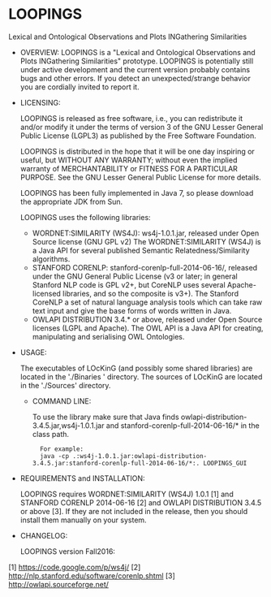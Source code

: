 # LOOPINGS
Lexical and Ontological Observations and Plots INGathering Similarities
- OVERVIEW:
	LOOPINGS is a "Lexical and Ontological Observations and Plots INGathering Similarities" prototype. LOOPINGS is potentially still under active development and the current version probably contains bugs and other errors. 
	If you detect an unexpected/strange behavior you are cordially invited to report it. 
	
- LICENSING:	

	LOOPINGS is released as free software, i.e., you can redistribute it and/or modify
	it under the terms of version 3 of the GNU Lesser General Public License (LGPL3) as
	published by the Free Software Foundation.


	LOOPINGS is distributed in the hope that it will be one day inspiring or useful,
	but WITHOUT ANY WARRANTY; without even the implied warranty of
	MERCHANTABILITY or FITNESS FOR A PARTICULAR PURPOSE. See the
	GNU Lesser General Public License for more details.

	LOOPINGS has been fully implemented in Java 7, so please download the appropriate JDK from Sun.
	
	LOOPINGS uses the following libraries:

	- WORDNET:SIMILARITY (WS4J): ws4j-1.0.1.jar, released under Open Source license (GNU GPL v2)
	The WORDNET:SIMILARITY (WS4J) is a Java API for several published Semantic Relatedness/Similarity algorithms.
	- STANFORD CORENLP: stanford-corenlp-full-2014-06-16/, released under the GNU General Public License (v3 or later; in general Stanford NLP code is GPL v2+, but CoreNLP uses several Apache-licensed libraries, and so the composite is v3+). 
	The Stanford CoreNLP a set of natural language analysis tools which can take raw text input and give the base forms of words written in Java.		
	- OWLAPI DISTRIBUTION 3.4.* or above, released under Open Source licenses (LGPL and Apache). 
	The OWL API is a Java API for creating, manipulating and serialising OWL Ontologies. 

	  
- USAGE:

	The executables of LOcKinG (and possibly some shared libraries) are located in the './Binaries ' directory. 
	The sources of LOcKinG are located in the './Sources' directory.

	
	- COMMAND LINE:

		To use the library make sure that Java finds owlapi-distribution-3.4.5.jar,ws4j-1.0.1.jar and stanford-corenlp-full-2014-06-16/* in the class path.


			For example: 
			java -cp .:ws4j-1.0.1.jar:owlapi-distribution-3.4.5.jar:stanford-corenlp-full-2014-06-16/*:. LOOPINGS_GUI


- REQUIREMENTS and INSTALLATION:

	LOOPINGS requires WORDNET:SIMILARITY (WS4J) 1.0.1 [1] and STANFORD CORENLP 2014-06-16 [2] and OWLAPI DISTRIBUTION 3.4.5 or above [3]. If they are not included 
	in the release, then you should install them manually on your system. 
		


- CHANGELOG:

	LOOPINGS version Fall2016:



[1] https://code.google.com/p/ws4j/
[2] http://nlp.stanford.edu/software/corenlp.shtml
[3] http://owlapi.sourceforge.net/
